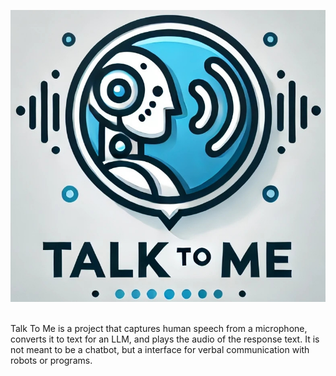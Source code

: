 <p align="center">
    <picture>
        <img src="docs/ttm-logo.jpg" width="512">
    </picture>
    <br/>
    <br/>
</p>

Talk To Me is a project that captures human speech from a microphone, converts it to text for an LLM, and plays the audio of the response text. It is not meant to be a chatbot, but a interface for verbal communication with robots or programs.


